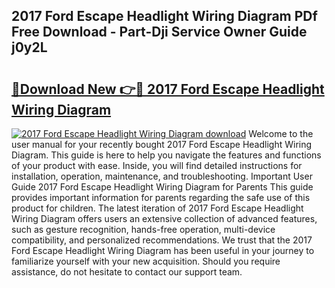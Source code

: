 ## 2017 Ford Escape Headlight Wiring Diagram PDf Free Download - Part-Dji Service Owner Guide j0y2L

# <h2><a href="http://dftklu.blite.top/?on=2017+Ford+Escape+Headlight+Wiring+Diagram">🔗Download New 👉🔴 2017 Ford Escape Headlight Wiring Diagram</a></h2>

[![2017 Ford Escape Headlight Wiring Diagram download](https://i.imgur.com/lujVjoI.png)](http://dftklu.blite.top/?on=2017+Ford+Escape+Headlight+Wiring+Diagram)
Welcome to the user manual for your recently bought 2017 Ford Escape Headlight Wiring Diagram. This guide is here to help you navigate the features and functions of your product with ease. Inside, you will find detailed instructions for installation, operation, maintenance, and troubleshooting. Important User Guide 2017 Ford Escape Headlight Wiring Diagram for Parents This guide provides important information for parents regarding the safe use of this product for children. The latest iteration of 2017 Ford Escape Headlight Wiring Diagram offers users an extensive collection of advanced features, such as gesture recognition, hands-free operation, multi-device compatibility, and personalized recommendations. We trust that the 2017 Ford Escape Headlight Wiring Diagram has been useful in your journey to familiarize yourself with your new acquisition. Should you require assistance, do not hesitate to contact our support team.
